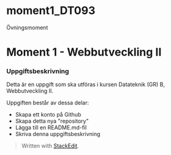 # moment1_DT093
Övningsmoment

# Moment 1 - Webbutveckling II

### Uppgiftsbeskrivning

Detta är en uppgift som ska utföras i kursen Datateknik (GR) B, Webbutveckling II.

Uppgiften består av dessa delar:

* Skapa ett konto på Github
* Skapa detta nya "repository"
* Lägga till en README.md-fil
* Skriva denna uppgiftsbeskrivning


> Written with [StackEdit](https://stackedit.io/).

